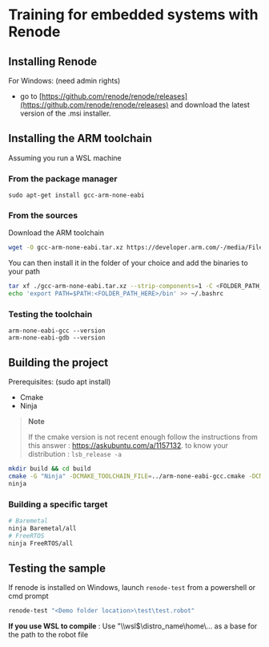 # Training for embedded systems with Renode

## Installing Renode
For Windows:  (need admin rights)
- go to [https://github.com/renode/renode/releases](https://github.com/renode/renode/releases) and download the latest version of the .msi installer. 

## Installing the ARM toolchain

Assuming you run a WSL machine

### From the package manager

```
sudo apt-get install gcc-arm-none-eabi
```

### From the sources 
Download the ARM toolchain

``` bash
wget -O gcc-arm-none-eabi.tar.xz https://developer.arm.com/-/media/Files/downloads/gnu/12.2.mpacbti-bet1/binrel/arm-gnu-toolchain-12.2.mpacbti-bet1-x86_64-arm-none-eabi.tar.xz
```

You can then install it in the folder of your choice and add the binaries to your path

``` bash
tar xf ./gcc-arm-none-eabi.tar.xz --strip-components=1 -C <FOLDER_PATH_HERE>
echo 'export PATH=$PATH:<FOLDER_PATH_HERE>/bin' >> ~/.bashrc
```

### Testing the toolchain

```
arm-none-eabi-gcc --version
arm-none-eabi-gdb --version
```

## Building the project

Prerequisites: (sudo apt install) 
- Cmake   
- Ninja

>**Note**
> 
>If the cmake version is not recent enough follow the instructions from this answer : https://askubuntu.com/a/1157132. to know your distribution : 
>`lsb_release -a`
``` bash
mkdir build && cd build
cmake -G "Ninja" -DCMAKE_TOOLCHAIN_FILE=../arm-none-eabi-gcc.cmake -DCMAKE_BUILD_TYPE=Debug ..
ninja
```

### Building a specific target

```bash
# Baremetal 
ninja Baremetal/all
# FreeRTOS
ninja FreeRTOS/all
```

## Testing the sample

If renode is installed on Windows, launch `renode-test` from a powershell or cmd prompt

``` powershell
renode-test "<Demo folder location>\test\test.robot"
```

**If you use WSL to compile** : Use "\\\\wsl$\\distro_name\\home\\... as a base for the path to the robot file